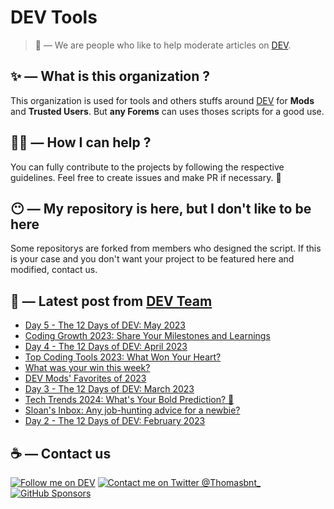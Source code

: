 # DEV Tools

> 🔧 — We are people who like to help moderate articles on [DEV](https://dev.to).

## ✨ — What is this organization ?

This organization is used for tools and others stuffs around [DEV](https://dev.to) for **Mods** and **Trusted Users**. But __any Forems__ can uses thoses scripts for a good use.


## 💪🏼 — How I can help ?

You can fully contribute to the projects by following the respective guidelines. Feel free to create issues and make PR if necessary. 🎉

## 😶 — My repository is here, but I don't like to be here

Some repositorys are forked from members who designed the script. If this is your case and you don't want your project to be featured here and modified, contact us.

## 📝 — Latest post from [DEV Team](https://dev.to/devteam)

<!-- BLOG-POST-LIST:START -->
- [Day 5 - The 12 Days of DEV: May 2023](https://dev.to/devteam/day-5-the-12-days-of-dev-may-2023-1ngg)
- [Coding Growth 2023: Share Your Milestones and Learnings](https://dev.to/devteam/coding-growth-2023-share-your-milestones-and-learnings-27la)
- [Day 4 - The 12 Days of DEV: April 2023](https://dev.to/devteam/day-4-the-12-days-of-dev-april-2023-2k7m)
- [Top Coding Tools 2023: What Won Your Heart?](https://dev.to/devteam/top-coding-tools-2023-what-won-your-heart-51cn)
- [What was your win this week?](https://dev.to/devteam/what-was-your-win-this-week-1jke)
- [DEV Mods&#39; Favorites of 2023](https://dev.to/devteam/dev-mods-favorites-of-2023-2k3c)
- [Day 3 - The 12 Days of DEV: March 2023](https://dev.to/devteam/day-3-the-12-days-of-dev-march-2023-4dp2)
- [Tech Trends 2024: What&#39;s Your Bold Prediction? 🔮](https://dev.to/devteam/tech-trends-2024-whats-your-bold-prediction-b0l)
- [Sloan&#39;s Inbox: Any job-hunting advice for a newbie?](https://dev.to/devteam/sloans-inbox-any-job-hunting-advice-for-a-newbie-mp5)
- [Day 2 - The 12 Days of DEV: February 2023](https://dev.to/devteam/day-2-the-12-days-of-dev-february-2023-5c2j)
<!-- BLOG-POST-LIST:END -->


## ☕ — Contact us

[![Follow me on DEV](https://img.shields.io/badge/dev.to-%2308090A.svg?&style=for-the-badge&logo=dev.to&logoColor=white&alt=devto)](https://dev.to/thomasbnt)
[![Contact me on Twitter @Thomasbnt_](https://img.shields.io/badge/Contact%20me%20on%20Twitter-%231DA1F2.svg?&style=for-the-badge&logo=twitter&logoColor=white&alt=twitter)](https://twitter.com/messages/1142357270-1142357270?text=Hello,%20I%20contact%20you%20from%20devtotools%20&recipient_id=1142357270) [![GitHub Sponsors](https://img.shields.io/badge/Sponsor%20me-%23EA54AE.svg?&style=for-the-badge&logo=github-sponsors&logoColor=white)](https://github.com/sponsors/thomasbnt)


